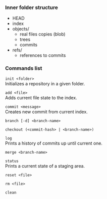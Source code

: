 ### Inner folder structure

- HEAD
- index
- objects/
    - real files copies (blob)
    - trees
    - commits
- refs/
    - references to commits

### Commands list

`init <folder>`  
Initializes a repository in a given folder.

`add <file>`  
Adds current file state to the index.

`commit <message>`  
Creates new commit from current index.

`branch [-d] <branch-name>`

`checkout (<commit-hash> | <branch-name>)`

`log`  
Prints a history of commits up until current one.

`merge <branch-name>`

`status`  
Prints a current state of a staging area.

`reset <file>`

`rm <file>`

`clean`